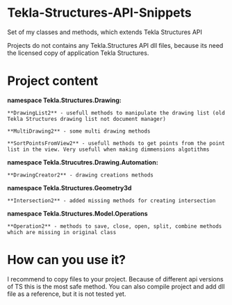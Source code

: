 # Tekla-Structures-API-Snippets
Set of my classes and methods, which extends Tekla Structures API 

Projects do not contains any Tekla.Structures API dll files, because its need the licensed copy of application Tekla Structures.

# Project content

**namespace Tekla.Structures.Drawing:**

	**DrawingList2** - usefull methods to manipulate the drawing list (old Tekla Structures drawing list not document manager)

	**MultiDrawing2** - some multi drawing methods

	**SortPointsFromView2** - usefull methods to get points from the point list in the view. Very usefull when making dimmensions algotithms

**namespace Tekla.Strucutres.Drawing.Automation:**

	**DrawingCreator2** - drawing creations methods

**namespace Tekla.Structures.Geometry3d**

	**Intersection2** - added missing methods for creating intersection

**namespace Tekla.Structures.Model.Operations**

	**Operation2** - methods to save, close, open, split, combine methods which are missing in original class

# How can you use it?

I recommend to copy files to your project. Because of different api versions of TS this is the most safe method.
You can also compile project and add dll file as a reference, but it is not tested yet.

